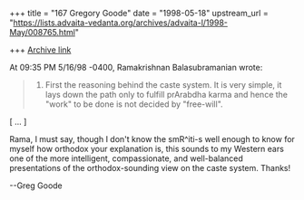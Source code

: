 +++
title = "167 Gregory Goode"
date = "1998-05-18"
upstream_url = "https://lists.advaita-vedanta.org/archives/advaita-l/1998-May/008765.html"

+++
[Archive link](https://lists.advaita-vedanta.org/archives/advaita-l/1998-May/008765.html)

At 09:35 PM 5/16/98 -0400, Ramakrishnan Balasubramanian wrote:
>1. First the reasoning behind the caste system. It is very simple, it
>lays down the path only to fulfill prArabdha karma and hence the "work"
>to be done is not decided by "free-will".

[ ... ]

Rama, I must say, though I don't know the smR^iti-s well enough to know for
myself how orthodox your explanation is, this sounds to my Western ears one
of the more intelligent, compassionate, and well-balanced presentations of
the orthodox-sounding view on the caste system.  Thanks!

--Greg Goode

